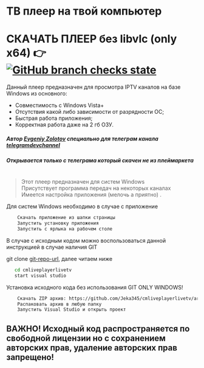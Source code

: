 # ТВ плеер на твой компьютер
# СКАЧАТЬ ПЛЕЕР без libvlc (only x64) 👉 [![GitHub branch checks state](https://img.shields.io/github/checks-status/Jeka345/Tv-On-You-Android/main_str)][release-ssl]

Данный плеер предназначен для просмотра IPTV каналов на базе Windows из основного:
- Совместимость с Windows Vista+
- Отсутствия какой либо зависимости от разрядности ОС;
- Быстрая работа приложения;
- Корректная работа даже на 2 гб ОЗУ.

##### Автор [Evgeniy Zolotov] специально для телеграм канала [telegramdevchannel]
##### Открывается только с телеграма который скачен не из плеймаркета
#
> Этот плеер предназначен для систем Windows  
> Присутствует программа передач на некоторых каналах  
> Имеется настройка приложения (мелочь а приятно)  .

Для систем Windows необходимо в случае с приложение
```sh
    Скачать приложение из шапки страницы
    Запустить установку приложения
    Запустить с ярлыка на рабочем столе
````

В случае с исходным кодом можно воспользоваться данной инструкцией в случае наличия GIT

git clone [git-repo-url], далее читаем ниже

```sh
   cd cmliveplayerlivetv
   start visual studio
`````

Установка исходного кода без использования GIT ONLY WINDOWS!

````sh
    Скачать ZIP архив: https://github.com/Jeka345/cmliveplayerlivetv/archive/refs/tags/ReleaseAPP.zip
    Распаковать архив в любую папку
    Запустить Visual Studio и открыть проект
``````
   [git-repo-url]: <https://github.com/Jeka345/cmliveplayerlivetv.git>
   [Evgeniy Zolotov]: <https://t.me/SmallVeins>
   [telegramdevchannel]: <https://t.me/devcm_jeka345old>
   [github-source-nogit]: <https://github.com/Jeka345/cmliveplayerlivetv>
   [release-ssl]: <https://github.com/Jeka345/cmliveplayerlivetv/releases/download/ReleaseAPP/tvonyoupcupdate.zip>
   
## ВАЖНО! Исходный код распространяется по свободной лицензии но с сохранением авторских прав, удаление авторских прав запрещено!
